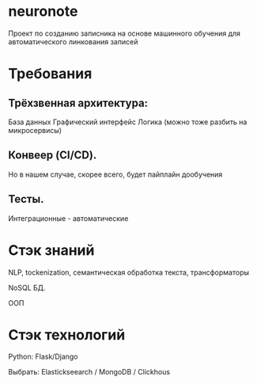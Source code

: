 # neuronote
Проект по созданию записника на основе машинного обучения для автоматического линкования записей


# Требования


## Трёхзвенная архитектура:
База данных
Графический интерфейс
Логика (можно тоже разбить на микросервисы)


## Конвеер (CI/CD). 
Но в нашем случае, скорее всего, будет пайплайн дообучения 


## Тесты. 
Интеграционные - автоматические


# Стэк знаний

NLP, tockenization, семантическая обработка текста, трансформаторы

NoSQL БД.

ООП

# Стэк технологий

Python: Flask/Django 

Выбрать: Elastickseearch / MongoDB / Clickhous 

